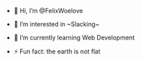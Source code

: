 - 👋 Hi, I’m @FelixWoelove
- 👀 I’m interested in ~Slacking~
- 🌱 I’m currently learning Web Development

- ⚡ Fun fact: the earth is not flat

<!---
FelixWoelove/FelixWoelove is a ✨ special ✨ repository because its `README.md` (this file) appears on your GitHub profile.
You can click the Preview link to take a look at your changes.
--->
